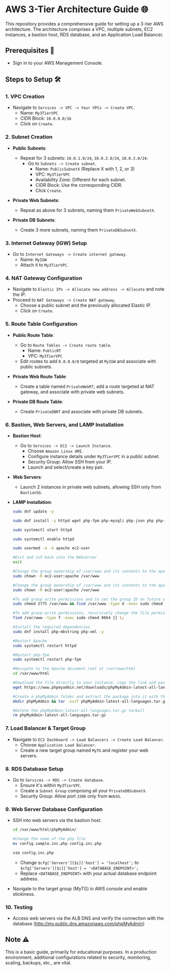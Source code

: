 # AWS 3-Tier Architecture Guide 🌐

This repository provides a comprehensive guide for setting up a 3-tier AWS architecture. The architecture comprises a VPC, multiple subnets, EC2 instances, a bastion host, RDS database, and an Application Load Balancer.

## Prerequisites 📝
- Sign in to your AWS Management Console.

## Steps to Setup 🛠

### 1. **VPC Creation**
- Navigate to `Services -> VPC -> Your VPCs -> Create VPC`.
    - Name: `My3TierVPC`
    - CIDR Block: `10.0.0.0/16`
    - Click on `Create`.

### 2. **Subnet Creation**
- **Public Subnets**:
    - Repeat for 3 subnets: `10.0.1.0/24`, `10.0.2.0/24`, `10.0.3.0/24`:
        - Go to `Subnets -> Create subnet`.
            - Name: `PublicSubnetX` (Replace X with 1, 2, or 3)
            - VPC: `My3TierVPC`
            - Availability Zone: Different for each subnet.
            - CIDR Block: Use the corresponding CIDR.
            - Click `Create`.
    
- **Private Web Subnets**:
    - Repeat as above for 3 subnets, naming them `PrivateWebSubnetX`.
    
- **Private DB Subnets**:
    - Create 3 more subnets, naming them `PrivateDBSubnetX`.

### 3. **Internet Gateway (IGW) Setup**
- Go to `Internet Gateways -> Create internet gateway`.
    - Name: `MyIGW`
    - Attach it to `My3TierVPC`.

### 4. **NAT Gateway Configuration**
- Navigate to `Elastic IPs -> Allocate new address -> Allocate` and note the IP.
- Proceed to `NAT Gateways -> Create NAT gateway`.
    - Choose a public subnet and the previously allocated Elastic IP.
    - Click on `Create`.

### 5. **Route Table Configuration**
- **Public Route Table**:
    - Go to `Route Tables -> Create route table`.
        - Name: `PublicRT`
        - VPC: `My3TierVPC`
    - Edit routes to add `0.0.0.0/0` targeted at `MyIGW` and associate with public subnets.

- **Private Web Route Table**:
    - Create a table named `PrivateWebRT`, add a route targeted at NAT gateway, and associate with private web subnets.

- **Private DB Route Table**:
    - Create `PrivateDBRT` and associate with private DB subnets.

### 6. **Bastion, Web Servers, and LAMP Installation**
- **Bastion Host**:
    - Go to `Services -> EC2 -> Launch Instance`.
        - Choose `Amazon Linux AMI`.
        - Configure instance details under `My3TierVPC` in a public subnet.
        - Security Group: Allow SSH from your IP.
        - Launch and select/create a key pair.

- **Web Servers**:
    - Launch 2 instances in private web subnets, allowing SSH only from `BastionSG`.

- **LAMP Installation**:
    ```bash
    sudo dnf update -y
    ```
    ```bash
    sudo dnf install -y httpd wget php-fpm php-mysqli php-json php php-devel
    ```
    ```bash
    sudo systemctl start httpd
    ```
    ```bash
    sudo systemctl enable httpd
    ```
    ```bash
    sudo usermod -a -G apache ec2-user
    ```
    ```bash
    #Exit and ssh back into the Webserver
    exit
    ```
    ```bash
    #Change the group ownership of /var/www and its contents to the apache group.
    sudo chown -R ec2-user:apache /var/www
    ```
    ```bash
    #Change the group ownership of /var/www and its contents to the apache group.
    sudo chown -R ec2-user:apache /var/www
    ```
    ```bash
    #To add group write permissions and to set the group ID on future subdirectories, change the directory permissions of /var/www and its subdirectories.
    sudo chmod 2775 /var/www && find /var/www -type d -exec sudo chmod 2775 {} \;
    ```
    ```bash
    #To add group write permissions, recursively change the file permissions of /var/www and its subdirectories
    find /var/www -type f -exec sudo chmod 0664 {} \;
    ```
    ```bash
    #Install the required dependencies
    sudo dnf install php-mbstring php-xml -y
    ```
    ```bash
    #Restart Apache
    sudo systemctl restart httpd
    ```
    ```bash
    #Restart php-fpm
    sudo systemctl restart php-fpm
    ```
    ```bash
    #Navigate to the Apache document root at /var/www/html
    cd /var/www/html
    ```
    ```bash
    #Download the file directly to your instance, copy the link and paste it into a wget command
    wget https://www.phpmyadmin.net/downloads/phpMyAdmin-latest-all-languages.tar.gz
    ```
    ```bash
    #Create a phpMyAdmin folder and extract the package into it with the following command
    mkdir phpMyAdmin && tar -xvzf phpMyAdmin-latest-all-languages.tar.gz -C phpMyAdmin --strip-components 1
    ```
    ```bash
    #Delete the phpMyAdmin-latest-all-languages.tar.gz tarball
    rm phpMyAdmin-latest-all-languages.tar.gz
    ```
    
### 7. **Load Balancer & Target Group**
- Navigate to `EC2 Dashboard -> Load Balancers -> Create Load Balancer`.
    - Choose `Application Load Balancer`.
    - Create a new target group named `MyTG` and register your web servers.

### 8. **RDS Database Setup**
- Go to `Services -> RDS -> Create database`.
    - Ensure it's within `My3TierVPC`.
    - Create a `Subnet Group` comprising all your `PrivateDBSubnetX`.
    - Security Group: Allow port `3306` only from `WebSG`.

### 9. **Web Server Database Configuration**
- SSH into web servers via the bastion host.
    ```bash
    cd /var/www/html/phpMyAdmin/
    ```
    ```bash
    #change the name of the php file
    mv config.sample.inc.php config.inc.php
    ```
    ```bash
    vim config.inc.php
    ```
    - Change `$cfg['Servers'][$i]['host'] = 'localhost';` to `$cfg['Servers'][$i]['host'] = '<DATABASE_ENDPOINT>';`
    - Replace `<DATABASE_ENDPOINT>` with your actual database endpoint address.
    
- Navigate to the target group (MyTG) in AWS console and enable stickiness.

### 10. **Testing**
- Access web servers via the ALB DNS and verify the connection with the database (http://my.public.dns.amazonaws.com/phpMyAdmin)

## Note ⚠️
This is a basic guide, primarily for educational purposes. In a production environment, additional configurations related to security, monitoring, scaling, backups, etc., are vital.

